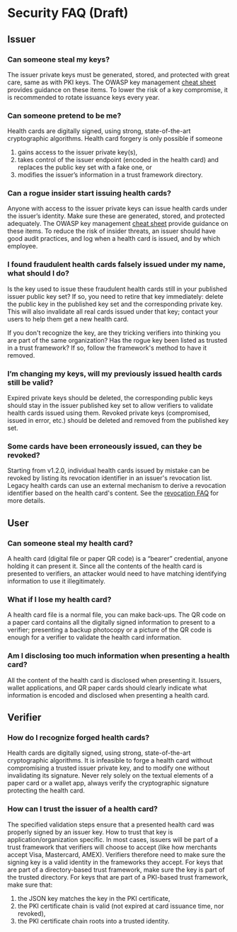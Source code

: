 # Security FAQ (Draft)

## Issuer

### Can someone steal my keys?

The issuer private keys must be generated, stored, and protected with great care, same as with PKI keys. The OWASP key management [cheat sheet](https://cheatsheetseries.owasp.org/cheatsheets/Key_Management_Cheat_Sheet.html) provides guidance on these items. To lower the risk of a key compromise, it is recommended to rotate issuance keys every year.

### Can someone pretend to be me?

Health cards are digitally signed, using strong, state-of-the-art cryptographic algorithms. Health card forgery is only possible if someone
1. gains access to the issuer private key(s),
2. takes control of the issuer endpoint (encoded in the health card) and replaces the public key set with a fake one, or
3. modifies the issuer’s information in a trust framework directory.

### Can a rogue insider start issuing health cards?

Anyone with access to the issuer private keys can issue health cards under the issuer’s identity. Make sure these are generated, stored, and protected adequately. The OWASP key management [cheat sheet](https://cheatsheetseries.owasp.org/cheatsheets/Key_Management_Cheat_Sheet.html) provide guidance on these items. To reduce the risk of insider threats, an issuer should have good audit practices, and log when a health card is issued, and by which employee.

### I found fraudulent health cards falsely issued under my name, what should I do?

Is the key used to issue these fraudulent health cards still in your published issuer public key set? If so, you need to retire that key immediately: delete the public key in the published key set and the corresponding private key. This will also invalidate all real cards issued under that key; contact your users to help them get a new health card.

If you don't recognize the key, are they tricking verifiers into thinking you are part of the same organization? Has the rogue key been listed as trusted in a trust framework? If so, follow the framework's method to have it removed.

### I’m changing my keys, will my previously issued health cards still be valid?

Expired private keys should be deleted, the corresponding public keys should stay in the issuer published key set to allow verifiers to validate health cards issued using them. Revoked private keys (compromised, issued in error, etc.) should be deleted and removed from the published key set.

### Some cards have been erroneously issued, can they be revoked?

Starting from v1.2.0, individual health cards issued by mistake can be revoked by listing its revocation identifier in an issuer's revocation list. Legacy health cards can use an external mechanism to derive a revocation identifier based on the health card's content. See the [revocation FAQ](./revocation) for more details.

## User

### Can someone steal my health card?

A health card (digital file or paper QR code) is a “bearer” credential, anyone holding it can present it. Since all the contents of the health card is presented to verifiers, an attacker would need to have matching identifying information to use it illegitimately.

### What if I lose my health card?

A health card file is a normal file, you can make back-ups. The QR code on a paper card contains all the digitally signed information to present to a verifier; presenting a backup photocopy or a picture of the QR code is enough for a verifier to validate the health card information.

### Am I disclosing too much information when presenting a health card?

All the content of the health card is disclosed when presenting it. Issuers, wallet applications, and QR paper cards should clearly indicate what information is encoded and disclosed when presenting a health card.

## Verifier

### How do I recognize forged health cards?

Health cards are digitally signed, using strong, state-of-the-art cryptographic algorithms. It is infeasible to forge a health card without compromising a trusted issuer private key, and to modify one without invalidating its signature. Never rely solely on the textual elements of a paper card or a wallet app, always verify the cryptographic signature protecting the health card.

### How can I trust the issuer of a health card?

The specified validation steps ensure that a presented health card was properly signed by an issuer key. How to trust that key is application/organization specific. In most cases, issuers will be part of a trust framework that verifiers will choose to accept (like how merchants accept Visa, Mastercard, AMEX). Verifiers therefore need to make sure the signing key is a valid identity in the frameworks they accept. For keys that are part of a directory-based trust framework, make sure the key is part of the trusted directory. For keys that are part of a PKI-based trust framework, make sure that:
1. the JSON key matches the key in the PKI certificate,
2. the PKI certificate chain is valid (not expired at card issuance time, nor revoked),
3. the PKI certificate chain roots into a trusted identity.
